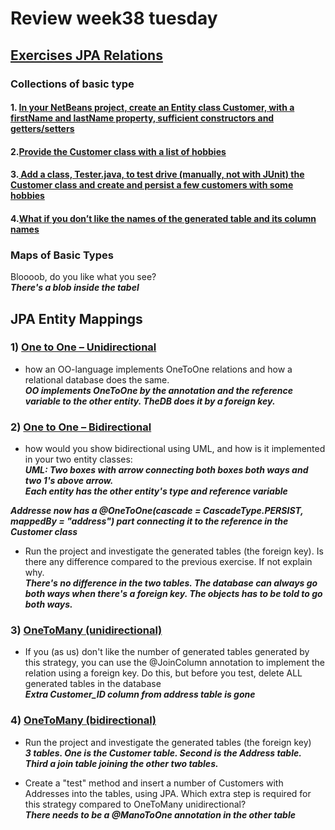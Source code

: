# Review week38 tuesday  


  
## [Exercises JPA Relations](https://docs.google.com/document/d/18gU-VJALIQTQeoMx-jmhVq9fb_G7PN4HC_qr7nArkhg/edit#)   
### Collections of basic type  

#### 1.  [In your NetBeans project, create an Entity class Customer,  with a firstName and lastName property, sufficient constructors and getters/setters](https://github.com/cph-ms782/review_week38_tuesday/blob/a5b11b3bca65d8cf063b30e57c73a24ae26cf99c/src/main/java/entities/Customer.java#L18)  

#### 2.[Provide the Customer class with a list of hobbies](https://github.com/cph-ms782/review_week38_tuesday/blob/a5b11b3bca65d8cf063b30e57c73a24ae26cf99c/src/main/java/entities/Customer.java#L29)  

#### 3.[ Add a class, Tester.java, to test drive (manually, not with JUnit) the Customer class and create and persist a few customers with some hobbies](https://github.com/cph-ms782/review_week38_tuesday/blob/master/src/main/java/test/Tester.java)  

#### 4.[What if you don’t like the names of the generated table and its column names](https://github.com/cph-ms782/review_week38_tuesday/blob/7475e9e6acd397f7fbf841823579e9163ab8be5a/src/main/java/entities/Customer.java#L27)  
  


### Maps of Basic Types  
Bloooob, do you like what you see?  
_**There's a blob inside the tabel**_  


## JPA Entity Mappings  

### 1) [One to One – Unidirectional](https://github.com/cph-ms782/review_week38_tuesday/tree/master/OneToOne-Unidirectional/src/main/java)  
* how an OO-language implements OneToOne relations and how a relational database does the same.  
_**OO implements OneToOne by the annotation and the reference variable to the other entity. TheDB does it by a foreign key.**_  

### 2) [One to One – Bidirectional](https://github.com/cph-ms782/review_week38_tuesday/tree/master/OneToOne-Bidirectional/src/main/java)  
  * how would you show bidirectional using UML, and how is it implemented in your two entity classes:  
_**UML: Two boxes with arrow connecting both boxes both ways and two 1's above arrow.  
Each entity has the other entity's type and reference variable**_  

_**Addresse now has a @OneToOne(cascade = CascadeType.PERSIST, **mappedBy = "address"**) part connecting it to the reference in the Customer class**_  

* Run the project and investigate the generated tables (the foreign key). Is there any difference compared to the previous exercise. If not explain why.  
_**There's no difference in the two tables. The database can always go both ways when there's a foreign key. The objects has to be told to go both ways.**_  
 

### 3) [OneToMany (unidirectional)](https://github.com/cph-ms782/review_week38_tuesday/tree/master/OneToMany-Unidirectional/src/main/java)  


 * If you (as us) don't like the number of generated tables generated by this strategy, you can use the @JoinColumn annotation to implement the relation using a foreign key. Do this, but before you test, delete ALL generated tables in the database  
_**Extra Customer_ID column from address table is gone**_



### 4) [OneToMany (bidirectional)](https://github.com/cph-ms782/review_week38_tuesday/tree/master/OneToMany-Bidirectional/src/main/java)  

 * Run the project and investigate the generated tables (the foreign key)  
_**3 tables. One is the Customer table. Second is the Address table. Third a join table joining the other two tables.**_

 * Create a "test" method and insert a number of Customers with Addresses into the tables, using JPA. Which extra step is required for this strategy compared to OneToMany unidirectional?  
_**There needs to be a @ManoToOne annotation in the other table**_   

